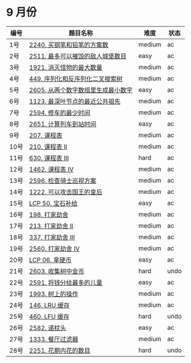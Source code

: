 # 9 月份

**编号**|**题目名称**|**难度**|**状态**
--------|------------|--------|--------
1号|[2240. 买钢笔和铅笔的方案数](./第1题%202240.%20买钢笔和铅笔的方案数)|medium|ac
2号|[2511. 最多可以摧毁的敌人城堡数目](./第2题%202511.%20最多可以摧毁的敌人城堡数目)|easy|ac
3号|[1921. 消灭怪物的最大数量](./第3题%201921.%20消灭怪物的最大数量)|medium|ac
4号|[449. 序列化和反序列化二叉搜索树](./第4题%20449.%20序列化和反序列化二叉搜索树)|medium|ac
5号|[2605. 从两个数字数组里生成最小数字](./第5题%202605.%20从两个数字数组里生成最小数字)|easy|ac
6号|[1123. 最深叶节点的最近公共祖先](./第6题%201123.%20最深叶节点的最近公共祖先)|medium|ac
7号|[2594. 修车的最少时间](./第7题%202594.%20修车的最少时间)|medium|ac
8号|[2651. 计算列车到站时间](./第8题%202651.%20计算列车到站时间)|easy|ac
9号|[207. 课程表](./第9题%20207.%20课程表)|medium|ac
10号|[210. 课程表 II](./第10题%20210.%20课程表%20II)|medium|ac
11号|[630. 课程表 III](./第11题%20630.%20课程表%20III)|hard|ac
12号|[1462. 课程表 IV](./第12题%201462.%20课程表%20IV)|medium|ac
13号|[2596. 检查骑士巡视方案](./第13题%202596.%20检查骑士巡视方案)|medium|ac
14号|[1222. 可以攻击国王的皇后](./第14题%201222.%20可以攻击国王的皇后)|medium|ac
15号|[LCP 50. 宝石补给](./第15题%20LCP%2050.%20宝石补给)|easy|ac
16号|[198. 打家劫舍](./第16题%20198.%20打家劫舍)|medium|ac
17号|[213. 打家劫舍 II](./第17题%20213.%20打家劫舍%20II)|medium|ac
18号|[337. 打家劫舍 III](./第18题%20337.%20打家劫舍%20III)|medium|ac
19号|[2560. 打家劫舍 IV](./第19题%202560.%20打家劫舍%20IV)|medium|ac
20号|[LCP 06. 拿硬币](./第20题%20LCP%2006.%20拿硬币)|easy|ac
21号|[2603. 收集树中金币](./第21题%202603.%20收集树中金币)|hard|undo
22号|[2591. 将钱分给最多的儿童](./第22题%202591.%20将钱分给最多的儿童)|easy|ac
23号|[1993. 树上的操作](./第23题%201993.%20树上的操作)|medium|ac
24号|[146. LRU 缓存](./第24题%20146.%20LRU%20缓存)|medium|ac
25号|[460. LFU 缓存](./第25题%20460.%20LFU%20缓存)|hard|undo
26号|[2582. 递枕头](./第26题%202582.%20递枕头)|easy|ac
27号|[1333. 餐厅过滤器](./第27题%201333.%20餐厅过滤器)|medium|ac
28号|[2251. 花期内花的数目](./第28题%202251.%20花期内花的数目)|hard|undo
